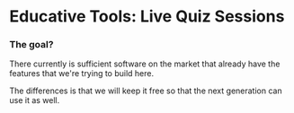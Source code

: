 # Educative Tools: Live Quiz Sessions
### The goal?
There currently is sufficient software on the market that already have the features that we're trying to build here.

The differences is that we will keep it free so that the next generation can use it as well.

